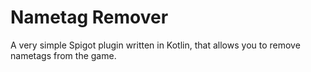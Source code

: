 # Nametag Remover
A very simple Spigot plugin written in Kotlin,
that allows you to remove nametags from the game.